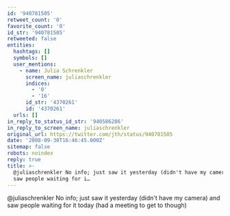 ```yaml
---
id: '940781505'
retweet_count: '0'
favorite_count: '0'
id_str: '940781505'
retweeted: false
entities:
  hashtags: []
  symbols: []
  user_mentions:
    - name: Julia Schrenkler
      screen_name: juliaschrenkler
      indices:
        - '0'
        - '16'
      id_str: '4370261'
      id: '4370261'
  urls: []
in_reply_to_status_id_str: '940586286'
in_reply_to_screen_name: juliaschrenkler
original_url: https://twitter.com/jth/status/940781505
date: '2008-09-30T16:46:45.000Z'
sitemap: false
robots: noindex
reply: true
title: >-
  @juliaschrenkler No info; just saw it yesterday (didn't have my camera) and
  saw people waiting for i…
---
```


@juliaschrenkler No info; just saw it yesterday (didn't have my camera) and saw people waiting for it today (had a meeting to get to though)
